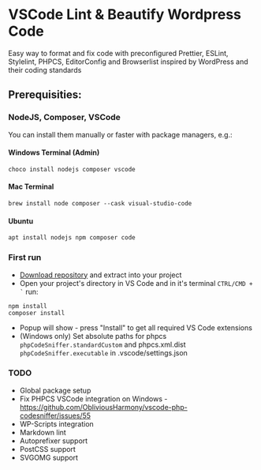 # VSCode Lint & Beautify Wordpress Code
Easy way to format and fix code with preconfigured Prettier, ESLint, Stylelint, PHPCS, EditorConfig and Browserlist inspired by WordPress and their coding standards

## Prerequisities:
### NodeJS, Composer, VSCode
You can install them manually or faster with package managers, e.g.:
#### Windows Terminal (Admin)
```choco install nodejs composer vscode```

#### Mac Terminal
```brew install node composer --cask visual-studio-code```

#### Ubuntu 
```apt install nodejs npm composer code```

### First run
- [Download repository](https://github.com/musosoft/vscode-lint-beautify-wordpress-code/archive/main.zip) and extract into your project
- Open your project's directory in VS Code and in it's terminal `` CTRL/CMD + ` `` run:
```
npm install
composer install
```
- Popup will show - press "Install" to get all required VS Code extensions
- (Windows only) Set absolute paths for phpcs ``phpCodeSniffer.standardCustom`` and phpcs.xml.dist ``phpCodeSniffer.executable`` in .vscode/settings.json

### TODO
- Global package setup
- Fix PHPCS VSCode integration on Windows - https://github.com/ObliviousHarmony/vscode-php-codesniffer/issues/55
- WP-Scripts integration
- Markdown lint
- Autoprefixer support
- PostCSS support
- SVGOMG support
